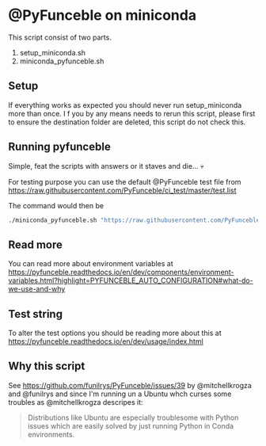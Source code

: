 # @PyFunceble on miniconda
This script consist of two parts.
1. setup_miniconda.sh
1. miniconda_pyfunceble.sh

## Setup
If everything works as expected you should never run setup_miniconda
more than once.
I f you by any means needs to rerun this script, please first to ensure
the destination
folder are deleted, this script do not check this.

## Running pyfunceble
Simple, feat the scripts with answers or it staves and die... :skull: 

For testing purpose you can use the default @PyFunceble test file from
<https://raw.githubusercontent.com/PyFunceble/ci_test/master/test.list>

The command would then be
```bash
./miniconda_pyfunceble.sh "https://raw.githubusercontent.com/PyFunceble/ci_test/master/test.list"
```

## Read more
You can read more about environment variables at
<https://pyfunceble.readthedocs.io/en/dev/components/environment-variables.html?highlight=PYFUNCEBLE_AUTO_CONFIGURATION#what-do-we-use-and-why>

## Test string
To alter the test options you should be reading more about this at
<https://pyfunceble.readthedocs.io/en/dev/usage/index.html>

## Why this script
See <https://github.com/funilrys/PyFunceble/issues/39> by @mitchellkrogza
and @funilrys and since I'm running un a Ubuntu whch curses some troubles
as @mitchellkrogza descripes it:

> Distributions like Ubuntu are especially troublesome with Python issues
> which are easily solved by just running Python in Conda environments.
